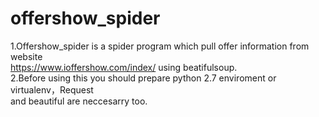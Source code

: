 offershow_spider
====

1.Offershow_spider is a spider program which pull offer information from  website  
https://www.ioffershow.com/index/ using beatifulsoup.  
2.Before using this you should prepare python 2.7 enviroment or virtualenv，Request   
and beautiful are neccesarry too.

